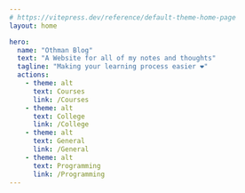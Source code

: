 ```yaml
---
# https://vitepress.dev/reference/default-theme-home-page
layout: home

hero:
  name: "Othman Blog"
  text: "A Website for all of my notes and thoughts"
  tagline: "Making your learning process easier ❤️"
  actions:
    - theme: alt
      text: Courses
      link: /Courses
    - theme: alt
      text: College
      link: /College
    - theme: alt
      text: General
      link: /General
    - theme: alt
      text: Programming
      link: /Programming
---
```

